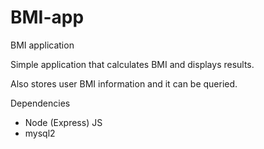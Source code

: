 # BMI-app

BMI application

Simple application that calculates BMI and displays results.

Also stores user BMI information and it can be queried.

Dependencies
- Node (Express) JS
- mysql2
